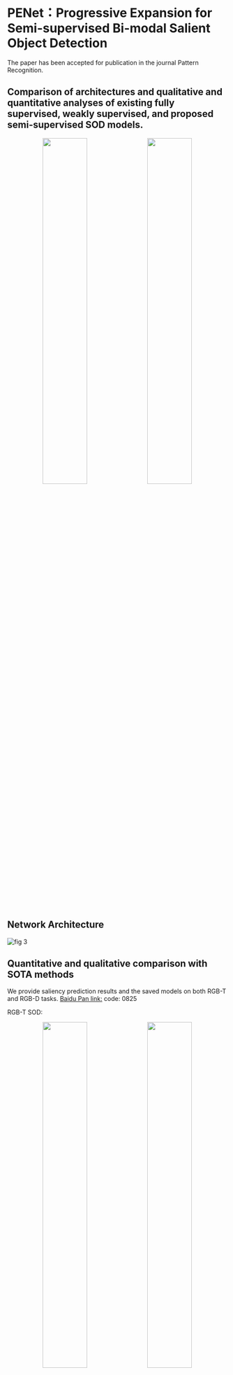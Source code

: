 # PENet：Progressive Expansion for Semi-supervised Bi-modal Salient Object Detection
The paper has been accepted for publication in the journal Pattern Recognition.

Comparison of architectures and qualitative and quantitative analyses of existing fully supervised, weakly supervised, and proposed semi-supervised SOD models.
---
<p align="center">
  <img src="https://github.com/user-attachments/assets/32b25700-02a7-46d5-a352-ad2a81c53ee8" width="45%" style="display:inline; margin-right:10px;" />
  <img src="https://github.com/user-attachments/assets/25ad0515-5f54-42fa-8220-0f18e7637c99" width="45%" style="display:inline;" />
</p>

Network Architecture
---
![fig 3](https://github.com/user-attachments/assets/ebebaabe-e236-41d7-b56a-8a8293dea5ae)

Quantitative and qualitative comparison with SOTA methods
---
We provide saliency prediction results and the saved models on both RGB-T and RGB-D tasks. [Baidu Pan link:](https://pan.baidu.com/s/1_T8b9eCjVE0oaCvD_jRhJw)    code: 0825

RGB-T SOD:
<p align="center">
  <img src="https://github.com/user-attachments/assets/6a3f5ac7-3dd4-42b2-804b-49cc45ea207c" width="45%" style="display:inline; margin-right:10px;" />
  <img src="https://github.com/user-attachments/assets/29a9c096-91de-4a0b-a8d3-c5f775fbda6a" width="45%" style="display:inline;" />
</p>

![visual1](https://github.com/user-attachments/assets/ec5b4cbc-be99-458b-a164-e712fe5f841f)

RGB-D SOD:
![RGBD](https://github.com/user-attachments/assets/7bfb9374-4a78-4cc6-98c3-1a310e2e729c)
![visual](https://github.com/user-attachments/assets/ee829030-2b8c-4767-a2fc-6a3b48f940a2)

Showcase of high-quality samples selected by the active expansion strategy.
---
![sample](https://github.com/user-attachments/assets/eeb0b5a2-5ddc-44a5-a18d-66b779ccf739)

Usage
---
1. Environment
```
Linux with Python ≥ 3.8
conda create -n PENet python=3.11.5
conda activate PENet
torch==1.11.0
cuda==11.3
opencv-python==4.9.0.80
```
2. Test

Download our pre-trained models and prepare the test datasets. [Baidu Pan link:](https://pan.baidu.com/s/1_T8b9eCjVE0oaCvD_jRhJw)    code: 0825
```
python test.py
```

Citation
===
```
@article{wang2024progressive,
  title={Progressive Expansion for Semi-supervised Bi-modal Salient Object Detection},
  author={Wang, Jie and Zhang, Zihao and Yu, Nana and Han, Yahong},
  journal={Pattern Recognition},
  year={2024},
  publisher={Elsevier}
}
```

